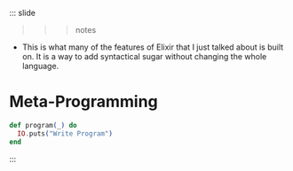 
::: slide

>>> notes

- This is what many of the features of Elixir that I just talked about is built on. It is a way to add syntactical sugar without changing the whole language.

>>>

# Meta-Programming

```elixir
def program(_) do
  IO.puts("Write Program")
end
```

:::
